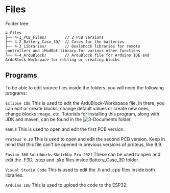 # Files

Folder tree:
```
4_Files
├── 4-1_PCB_Files/        // 2 PCB versions
├── 4-2_Battery_Case_3D/  // Cases for the batteries
├── 4-3_Libraries/        // Dualshock libraries for remote controllers and iModBot library for various other functions
└── 4-4_ArduBlock/        // ArduBlock file for Arduino IDE and ArduBlock-Workspace for editing or creating blocks
```
## Programs

To be able to edit source files inside the folders, you will need the following programs:

`Eclipse IDE` This is used to edit the ArduBlock-Workspace file. In there, you can edit or create blocks, change default values or create new ones, change blocks image, etc. Tutorials for installing this program, along with JDK and maven, can be found in the ![3-Documents](https://github.com/DimitriOnLSD/iModBot/tree/master/3_Documents) folder.

`EAGLE` This is used to open and edit the first PCB version. 

`Proteus 8.10` This is used to open and edit the second PCB version. Keep in mind that this file can't be opened in previous versions of proteus, like 8.9.

`Fusion 360` `SolidWorks` `SketchUp Pro 2021` These can be used to open and edit the .F3D, .step and .skp files inside Battery_Case_3D folder.

`Visual Studio Code` This is used to edit the .h and .cpp files inside both libraries.

`Arduino IDE` This is used to upload the code to the ESP32.
